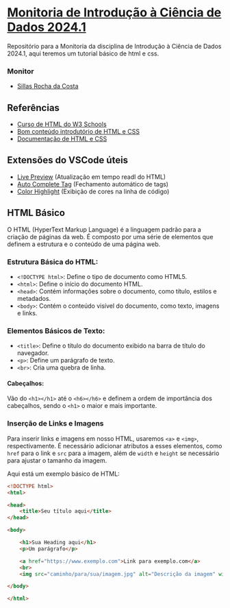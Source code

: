 # [Monitoria de Introdução à Ciência de Dados 2024.1](https://github.com/scrocha/monitoria-ICD-2024)

Repositório para a Monitoria da disciplina de Introdução à Ciência de Dados 2024.1, aqui teremos um tutorial básico de html e css.

### Monitor
- [Sillas Rocha da Costa](https://www.github.com/scrocha)

## Referências

- [Curso de HTML do W3 Schools](https://www.w3schools.com/html/)
- [Bom conteúdo introdutório de HTML e CSS](https://marksheet.io/)
- [Documentação de HTML e CSS](https://developer.mozilla.org/pt-BR/)

## Extensões do VSCode úteis

- [Live Preview](https://marketplace.visualstudio.com/items?itemName=ms-vscode.live-server) (Atualização em tempo readl do HTML)
- [Auto Complete Tag](https://marketplace.visualstudio.com/items?itemName=formulahendry.auto-complete-tag) (Fechamento automático de tags)
- [Color Highlight](https://marketplace.visualstudio.com/items?itemName=naumovs.color-highlight) (Exibição de cores na linha de código)

## HTML Básico

O HTML (HyperText Markup Language) é a linguagem padrão para a criação de páginas da web. É composto por uma série de elementos que definem a estrutura e o conteúdo de uma página web.

### Estrutura Básica do HTML:

- `<!DOCTYPE html>`: Define o tipo de documento como HTML5.
- `<html>`: Define o início do documento HTML.
- `<head>`: Contém informações sobre o documento, como título, estilos e metadados.
- `<body>`: Contém o conteúdo visível do documento, como texto, imagens e links.

### Elementos Básicos de Texto:

- `<title>`: Define o título do documento exibido na barra de título do navegador.
- `<p>`: Define um parágrafo de texto.
- `<br>`: Cria uma quebra de linha.

#### Cabeçalhos:

Vão do `<h1></h1>` até o `<h6></h6>` e definem a ordem de importância dos cabeçalhos, sendo o `<h1>` o maior e mais importante.

### Inserção de Links e Imagens

Para inserir links e imagens em nosso HTML, usaremos `<a>` e `<img>`, respectivamente. É necessário adicionar atributos a esses elementos, como `href` para o link e `src` para a imagem, além de `width` e `height` se necessário para ajustar o tamanho da imagem.

Aqui está um exemplo básico de HTML:

```html
<!DOCTYPE html>
<html>

<head>
    <title>Seu título aqui</title>
</head>

<body>

    <h1>Sua Heading aqui</h1>
    <p>Um parágrafo</p>

    <a href="https://www.exemplo.com">Link para exemplo.com</a>
    <br>
    <img src="caminho/para/sua/imagem.jpg" alt="Descrição da imagem" width="200" height="150">

</body>

</html> 
